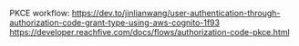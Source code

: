 PKCE workflow: 
https://dev.to/jinlianwang/user-authentication-through-authorization-code-grant-type-using-aws-cognito-1f93
https://developer.reachfive.com/docs/flows/authorization-code-pkce.html

